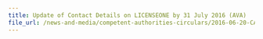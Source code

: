 ```yaml
---
title: Update of Contact Details on LICENSEONE by 31 July 2016 (AVA) 
file_url: /news-and-media/competent-authorities-circulars/2016-06-20-CA.pdf
---
```

